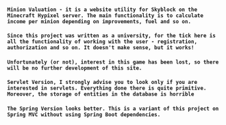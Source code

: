 #### `Minion Valuation - it is a website utility for Skyblock on the Minecraft Hypixel server. The main functionality is to calculate income per minion depending on improvements, fuel and so on.`

#### `Since this project was written as a university, for the tick here is all the functionality of working with the user - registration, authorization and so on. It doesn't make sense, but it works!`

#### `Unfortunately (or not), interest in this game has been lost, so there will be no further development of this site.`

#### `Servlet Version, I strongly advise you to look only if you are interested in servlets. Everything done there is quite primitive. Moreover, the storage of entities in the database is horrible`

#### `The Spring Version looks better. This is a variant of this project on Spring MVC without using Spring Boot dependencies.`
